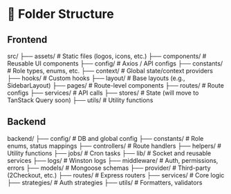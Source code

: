 # 📁 Folder Structure

## Frontend

src/
├── assets/ # Static files (logos, icons, etc.)
├── components/ # Reusable UI components
├── config/ # Axios / API configs
├── constants/ # Role types, enums, etc.
├── context/ # Global state/context providers
├── hooks/ # Custom hooks
├── layout/ # Base layouts (e.g., SidebarLayout)
├── pages/ # Route-level components
├── routes/ # Route configs
├── services/ # API calls
├── stores/ # State (will move to TanStack Query soon)
├── utils/ # Utility functions


## Backend

backend/
├── config/ # DB and global config
├── constants/ # Role enums, status mappings
├── controllers/ # Route handlers
├── helpers/ # Utility functions
├── jobs/ # Cron tasks
├── lib/ # Socket and reusable services
├── logs/ # Winston logs
├── middleware/ # Auth, permissions, errors
├── models/ # Mongoose schemas
├── provider/ # Third-party (2Checkout, etc.)
├── routes/ # Express routers
├── services/ # Core logic
├── strategies/ # Auth strategies
├── utils/ # Formatters, validators